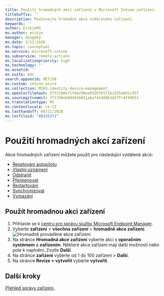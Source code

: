 ```yaml
---
title: Použití hromadných akcí zařízení v Microsoft Intune zařízení.
titleSuffix: ''
description: Používejte hromadné akce vzdáleného zařízení.
keywords: ''
author: ErikjeMS
ms.author: erikje
manager: dougeby
ms.date: 3/12/2020
ms.topic: conceptual
ms.service: microsoft-intune
ms.subservice: remote-actions
ms.localizationpriority: high
ms.technology: ''
ms.assetid: ''
ms.suite: ems
search.appverid: MET150
ms.custom: intune-azure
ms.collection: M365-identity-device-management
ms.openlocfilehash: 5f33198e71fd4250ee93207e571bc535abd1c95f
ms.sourcegitcommit: 7f17d6eb9dd41b031a6af4148863d2ffc4f49551
ms.translationtype: MT
ms.contentlocale: cs-CZ
ms.lasthandoff: 04/21/2020
ms.locfileid: "80325371"
---
```

# <a name="use-bulk-device-actions"></a>Použití hromadných akcí zařízení

Akce hromadných zařízení můžete použít pro následující vzdálené akce:
- [Resetování autopilotu](https://docs.microsoft.com/windows/deployment/windows-autopilot/windows-autopilot-reset#reset-devices-with-remote-windows-autopilot-reset)
- [Vlastní oznámení](custom-notifications.md#send-a-custom-notification-to-a-single-device)
- [Odstranit](devices-wipe.md#delete-devices-from-the-intune-portal)
- [Přejmenovat](device-rename.md)
- [Restartování](device-restart.md)
- [Synchronizovat](device-sync.md)
- [Vymazání](devices-wipe.md#wipe)

## <a name="use-a-bulk-device-action"></a>Použít hromadnou akci zařízení

1. Přihlaste se k [centru pro správu služby Microsoft Endpoint Manager](https://go.microsoft.com/fwlink/?linkid=2109431).
2. Vyberte **zařízení** > **všechna zařízení** > **hromadně akce zařízení**.
![Hromadně prováděné akce zařízení](./media/bulk-device-actions/bulk-device-actions.png)
3. Na stránce **Hromadná akce zařízení** vyberte akci s **operačním systémem** a **zařízením**. Některé akce zařízení mají další možnosti nebo pole k naplnění. Zvolte **Další**.
4. Na stránce **zařízení** vyberte od 1 do 100 zařízení > **Další**.
5. Na stránce **Revize + vytvořit** vyberte **vytvořit**.

## <a name="next-steps"></a>Další kroky
[Přehled správy zařízení.](device-management.md)
